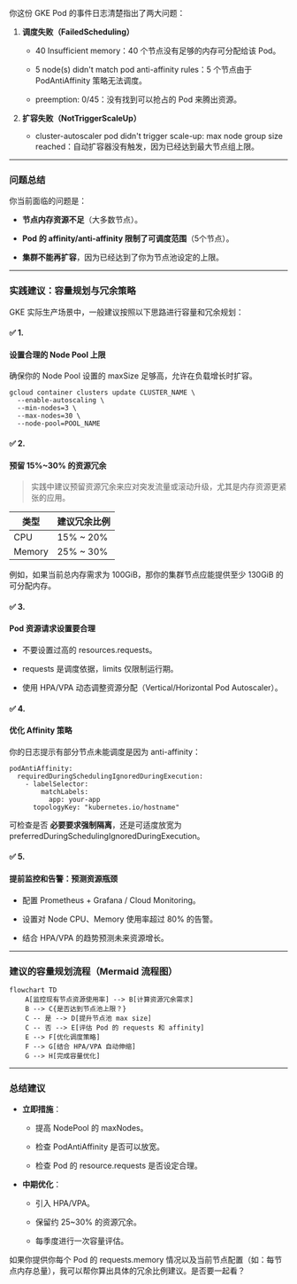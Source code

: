 你这份 GKE Pod 的事件日志清楚指出了两大问题：

1. **调度失败（FailedScheduling）**
    
    - 40 Insufficient memory：40 个节点没有足够的内存可分配给该 Pod。
        
    - 5 node(s) didn't match pod anti-affinity rules：5 个节点由于 PodAntiAffinity 策略无法调度。
        
    - preemption: 0/45：没有找到可以抢占的 Pod 来腾出资源。
        
    
2. **扩容失败（NotTriggerScaleUp）**
    
    - cluster-autoscaler pod didn't trigger scale-up: max node group size reached：自动扩容器没有触发，因为已经达到最大节点组上限。
        
    

---

### **问题总结**

  

你当前面临的问题是：

- **节点内存资源不足**（大多数节点）。
    
- **Pod 的 affinity/anti-affinity 限制了可调度范围**（5个节点）。
    
- **集群不能再扩容**，因为已经达到了你为节点池设定的上限。
    

---

### **实践建议：容量规划与冗余策略**

  

GKE 实际生产场景中，一般建议按照以下思路进行容量和冗余规划：

  

#### **✅ 1.** 

#### **设置合理的 Node Pool 上限**

  

确保你的 Node Pool 设置的 maxSize 足够高，允许在负载增长时扩容。

```
gcloud container clusters update CLUSTER_NAME \
  --enable-autoscaling \
  --min-nodes=3 \
  --max-nodes=30 \
  --node-pool=POOL_NAME
```

#### **✅ 2.** 

#### **预留 15%~30% 的资源冗余**

  

> 实践中建议预留资源冗余来应对突发流量或滚动升级，尤其是内存资源更紧张的应用。

|**类型**|**建议冗余比例**|
|---|---|
|CPU|15% ~ 20%|
|Memory|25% ~ 30%|

例如，如果当前总内存需求为 100GiB，那你的集群节点应能提供至少 130GiB 的可分配内存。

  

#### **✅ 3.** 

#### **Pod 资源请求设置要合理**

- 不要设置过高的 resources.requests。
    
- requests 是调度依据，limits 仅限制运行期。
    
- 使用 HPA/VPA 动态调整资源分配（Vertical/Horizontal Pod Autoscaler）。
    

  

#### **✅ 4.** 

#### **优化 Affinity 策略**

  

你的日志提示有部分节点未能调度是因为 anti-affinity：

```
podAntiAffinity:
  requiredDuringSchedulingIgnoredDuringExecution:
    - labelSelector:
        matchLabels:
          app: your-app
      topologyKey: "kubernetes.io/hostname"
```

可检查是否 **必要要求强制隔离**，还是可适度放宽为 preferredDuringSchedulingIgnoredDuringExecution。

  

#### **✅ 5.** 

#### **提前监控和告警：预测资源瓶颈**

- 配置 Prometheus + Grafana / Cloud Monitoring。
    
- 设置对 Node CPU、Memory 使用率超过 80% 的告警。
    
- 结合 HPA/VPA 的趋势预测未来资源增长。
    

---

### **建议的容量规划流程（Mermaid 流程图）**

```mermaid
flowchart TD
    A[监控现有节点资源使用率] --> B[计算资源冗余需求]
    B --> C{是否达到节点池上限？}
    C -- 是 --> D[提升节点池 max size]
    C -- 否 --> E[评估 Pod 的 requests 和 affinity]
    E --> F[优化调度策略]
    F --> G[结合 HPA/VPA 自动伸缩]
    G --> H[完成容量优化]
```

---

### **总结建议**

- **立即措施**：
    
    - 提高 NodePool 的 maxNodes。
        
    - 检查 PodAntiAffinity 是否可以放宽。
        
    - 检查 Pod 的 resource.requests 是否设定合理。
        
    
- **中期优化**：
    
    - 引入 HPA/VPA。
        
    - 保留约 25~30% 的资源冗余。
        
    - 每季度进行一次容量评估。
        
    

  

如果你提供你每个 Pod 的 requests.memory 情况以及当前节点配置（如：每节点内存总量），我可以帮你算出具体的冗余比例建议。是否要一起看？